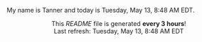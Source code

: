 My name is Tanner and today is Tuesday, May 13, 8:48 AM EDT.

<p align="center">This <i>README</i> file is generated <b>every 3 hours</b>!</br>Last refresh: Tuesday, May 13, 8:48 AM EDT<br /></p>

